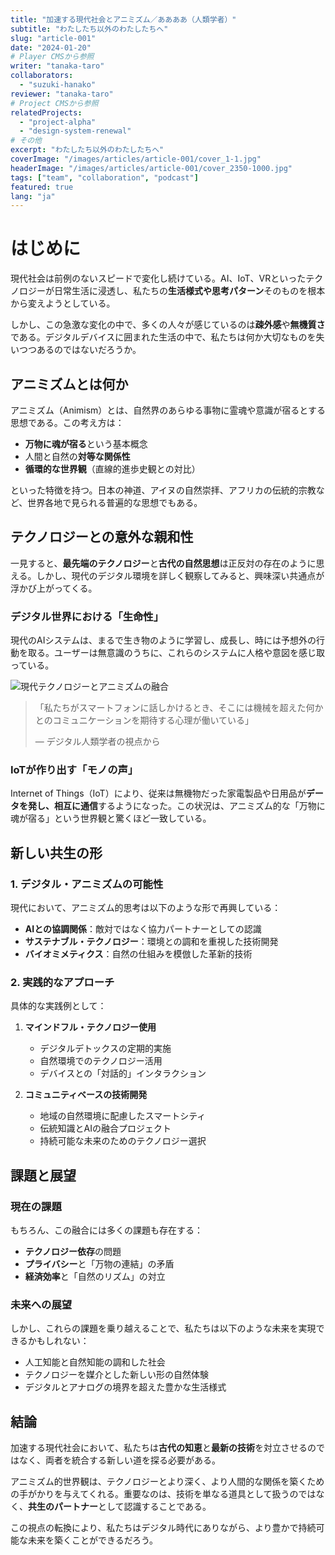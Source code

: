 ```yaml
---
title: "加速する現代社会とアニミズム／ああああ（人類学者）"
subtitle: "わたしたち以外のわたしたちへ"
slug: "article-001"
date: "2024-01-20"
# Player CMSから参照
writer: "tanaka-taro"
collaborators: 
  - "suzuki-hanako"
reviewer: "tanaka-taro"
# Project CMSから参照
relatedProjects:
  - "project-alpha"
  - "design-system-renewal"
# その他
excerpt: "わたしたち以外のわたしたちへ"
coverImage: "/images/articles/article-001/cover_1-1.jpg"
headerImage: "/images/articles/article-001/cover_2350-1000.jpg"
tags: ["team", "collaboration", "podcast"]
featured: true
lang: "ja"
---
```


# はじめに

現代社会は前例のないスピードで変化し続けている。AI、IoT、VRといったテクノロジーが日常生活に浸透し、私たちの**生活様式や思考パターン**そのものを根本から変えようとしている。

しかし、この急激な変化の中で、多くの人々が感じているのは**疎外感**や**無機質さ**である。デジタルデバイスに囲まれた生活の中で、私たちは何か大切なものを失いつつあるのではないだろうか。

## アニミズムとは何か

アニミズム（Animism）とは、自然界のあらゆる事物に霊魂や意識が宿るとする思想である。この考え方は：

- **万物に魂が宿る**という基本概念
- 人間と自然の**対等な関係性**
- **循環的な世界観**（直線的進歩史観との対比）

といった特徴を持つ。日本の神道、アイヌの自然崇拝、アフリカの伝統的宗教など、世界各地で見られる普遍的な思想でもある。

## テクノロジーとの意外な親和性

一見すると、**最先端のテクノロジー**と**古代の自然思想**は正反対の存在のように思える。しかし、現代のデジタル環境を詳しく観察してみると、興味深い共通点が浮かび上がってくる。

### デジタル世界における「生命性」

現代のAIシステムは、まるで生き物のように学習し、成長し、時には予想外の行動を取る。ユーザーは無意識のうちに、これらのシステムに人格や意図を感じ取っている。

![現代テクノロジーとアニミズムの融合](/images/mes_2-1.jpg)

> 「私たちがスマートフォンに話しかけるとき、そこには機械を超えた何かとのコミュニケーションを期待する心理が働いている」
> 
> — デジタル人類学者の視点から

### IoTが作り出す「モノの声」

Internet of Things（IoT）により、従来は無機物だった家電製品や日用品が**データを発し、相互に通信**するようになった。この状況は、アニミズム的な「万物に魂が宿る」という世界観と驚くほど一致している。

## 新しい共生の形

### 1. デジタル・アニミズムの可能性

現代において、アニミズム的思考は以下のような形で再興している：

- **AIとの協調関係**：敵対ではなく協力パートナーとしての認識
- **サステナブル・テクノロジー**：環境との調和を重視した技術開発
- **バイオミメティクス**：自然の仕組みを模倣した革新的技術

### 2. 実践的なアプローチ

具体的な実践例として：

1. **マインドフル・テクノロジー使用**
   - デジタルデトックスの定期的実施
   - 自然環境でのテクノロジー活用
   - デバイスとの「対話的」インタラクション

2. **コミュニティベースの技術開発**
   - 地域の自然環境に配慮したスマートシティ
   - 伝統知識とAIの融合プロジェクト
   - 持続可能な未来のためのテクノロジー選択

## 課題と展望

### 現在の課題

もちろん、この融合には多くの課題も存在する：

- **テクノロジー依存**の問題
- **プライバシー**と「万物の連結」の矛盾
- **経済効率**と「自然のリズム」の対立

### 未来への展望

しかし、これらの課題を乗り越えることで、私たちは以下のような未来を実現できるかもしれない：

- 人工知能と自然知能の調和した社会
- テクノロジーを媒介とした新しい形の自然体験
- デジタルとアナログの境界を超えた豊かな生活様式

## 結論

加速する現代社会において、私たちは**古代の知恵**と**最新の技術**を対立させるのではなく、両者を統合する新しい道を探る必要がある。

アニミズム的世界観は、テクノロジーとより深く、より人間的な関係を築くための手がかりを与えてくれる。重要なのは、技術を単なる道具として扱うのではなく、**共生のパートナー**として認識することである。

この視点の転換により、私たちはデジタル時代にありながら、より豊かで持続可能な未来を築くことができるだろう。

